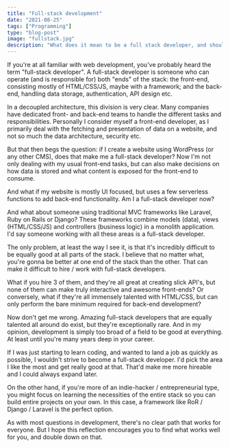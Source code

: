 ```yaml
---
title: "Full-stack development"
date: "2021-08-25"
tags: ["Programming"]
type: "blog-post"
image: "fullstack.jpg"
description: "What does it mean to be a full stack developer, and should you aim to become one?"
---
```


If you're at all familiar with web development, you've probably heard the term "full-stack developer". A full-stack developer is someone who can operate (and is responsible for) both "ends" of the stack: the front-end, consisting mostly of HTML/CSS/JS, maybe with a framework; and the back-end, handling data storage, authentication, API design etc.

In a decoupled architecture, this division is very clear. Many companies have dedicated front- and back-end teams to handle the different tasks and responsibilities. Personally I consider myself a front-end developer, as I primarily deal with the fetching and presentation of data on a website, and not so much the data architecture, security etc.

But that then begs the question: if I create a website using WordPress (or any other CMS), does that make me a full-stack developer? Now I'm not only dealing with my usual front-end tasks, but can also make decisions on how data is stored and what content is exposed for the front-end to consume.

And what if my website is mostly UI focused, but uses a few serverless functions to add back-end functionality. Am I a full-stack developer now?

And what about someone using traditional MVC frameworks like Laravel, Ruby on Rails or Django? These frameworks combine models (data), views (HTML/CSS/JS) and controllers (business logic) in a monolith application. I'd say someone working with all these areas is a full-stack developer.

The only problem, at least the way I see it, is that it's incredibly difficult to be equally good at all parts of the stack. I believe that no matter what, you're gonna be better at one end of the stack than the other. That can make it difficult to hire / work with full-stack developers.

What if you hire 3 of them, and they're all great at creating slick API's, but none of them can make truly interactive and awesome front-ends? Or conversely, what if they're all immensely talented with HTML/CSS, but can only perform the bare minimum required for back-end development?

Now don't get me wrong. Amazing full-stack developers that are equally talented all around do exist, but they're exceptionally rare. And in my opinion, development is simply too broad of a field to be good at everything. At least until you're many years deep in your career.

If I was just starting to learn coding, and wanted to land a job as quickly as possible, I wouldn't strive to become a full-stack developer. I'd pick the area I like the most and get really good at that. That'd make me more hireable and I could always expand later.

On the other hand, if you're more of an indie-hacker / entrepreneurial type, you might focus on learning the necessities of the entire stack so you can build entire projects on your own. In this case, a framework like RoR / Django / Laravel is the perfect option.

As with most questions in development, there's no clear path that works for everyone. But I hope this reflection encourages you to find what works well for you, and double down on that.
​
